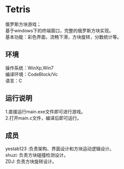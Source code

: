 Tetris
======

俄罗斯方块游戏；<br />
基于windows下的终端窗口，完整的俄罗斯方块实现。<br />
基本功能：彩色界面，流畅下滑，方块旋转，分数统计等。

环境
-----------
操作系统：WinXp,Win7<br />
编译环境：CodeBlock/Vc<br />
语言：C<br />

运行说明
---------------
1.直接运行main.exe文件即可进行游戏。<br />
2.打开main.c文件，编译后即可运行。<br />

成员
-----------
yestab123 :负责架构、界面设计和方块运动逻辑设计。<br />
shuzi: 负责方块碰撞检测设计。<br />
ZDJ: 负责方块旋转设计。<br />


